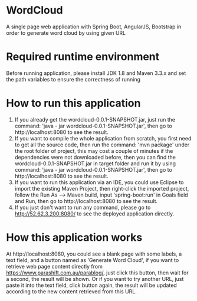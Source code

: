 # WordCloud
A single page web application with Spring Boot, AngularJS, Bootstrap in order to generate word cloud by using given URL

# Required runtime environment
Before running application, please install JDK 1.8 and Maven 3.3.x and set the path variables to ensure the correctness of running

# How to run this application
1. If you already get the wordcloud-0.0.1-SNAPSHOT.jar, just run the command: 
   'java - jar wordcloud-0.0.1-SNAPSHOT.jar', 
   then go to http://localhost:8080 to see the result.
2. If you want to compile the whole application from scratch, you first need to get all the source code, then run the command: 
   'mvn package' 
   under the root folder of project, this may cost a couple of minutes if the dependencies were not downloaded before, then you can find the wordcloud-0.0.1-SNAPSHOT.jar in target folder and run it by using command: 
   'java - jar wordcloud-0.0.1-SNAPSHOT.jar', 
   then go to http://localhost:8080 to see the result.
3. If you want to run this application via an IDE, you could use Eclipse to import the existing Maven Project, then right-click the imported project, follow the Run As --> Maven build, input 'spring-boot:run' in Goals field and Run, then go to http://localhost:8080 to see the result.
4. If you just don't want to run any command, please go to http://52.62.3.200:8080/ to see the deployed application directly.

# How this application works
At http://localhost:8080, you could see a blank page with some labels, a text field, and a button named as 'Generate Word Cloud', if you want to retrieve web page content directly from https://www.parashift.com.au/parablog/, just click this button, then wait for a second, the result will be shown. Or if you want to try another URL, just paste it into the text field, click button again, the result will be updated according to the new content retrieved from this URL.
